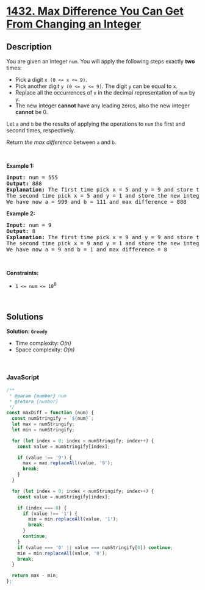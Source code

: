 # [1432. Max Difference You Can Get From Changing an Integer](https://leetcode.com/problems/max-difference-you-can-get-from-changing-an-integer)

## Description

<div class="_1l1MA" data-track-load="description_content"><p>You are given an integer <code>num</code>. You will apply the following steps exactly <strong>two</strong> times:</p>

<ul>
	<li>Pick a digit <code>x (0 &lt;= x &lt;= 9)</code>.</li>
	<li>Pick another digit <code>y (0 &lt;= y &lt;= 9)</code>. The digit <code>y</code> can be equal to <code>x</code>.</li>
	<li>Replace all the occurrences of <code>x</code> in the decimal representation of <code>num</code> by <code>y</code>.</li>
	<li>The new integer <strong>cannot</strong> have any leading zeros, also the new integer <strong>cannot</strong> be 0.</li>
</ul>

<p>Let <code>a</code> and <code>b</code> be the results of applying the operations to <code>num</code> the first and second times, respectively.</p>

<p>Return <em>the max difference</em> between <code>a</code> and <code>b</code>.</p>

<p>&nbsp;</p>
<p><strong class="example">Example 1:</strong></p>

<pre><strong>Input:</strong> num = 555
<strong>Output:</strong> 888
<strong>Explanation:</strong> The first time pick x = 5 and y = 9 and store the new integer in a.
The second time pick x = 5 and y = 1 and store the new integer in b.
We have now a = 999 and b = 111 and max difference = 888
</pre>

<p><strong class="example">Example 2:</strong></p>

<pre><strong>Input:</strong> num = 9
<strong>Output:</strong> 8
<strong>Explanation:</strong> The first time pick x = 9 and y = 9 and store the new integer in a.
The second time pick x = 9 and y = 1 and store the new integer in b.
We have now a = 9 and b = 1 and max difference = 8
</pre>

<p>&nbsp;</p>
<p><strong>Constraints:</strong></p>

<ul>
	<li><code>1 &lt;= num &lt;= 10</code><sup>8</sup></li>
</ul>
</div>

<p>&nbsp;</p>

## Solutions

**Solution: `Greedy`**

- Time complexity: <em>O(n)</em>
- Space complexity: <em>O(n)</em>

<p>&nbsp;</p>

### **JavaScript**

```js
/**
 * @param {number} num
 * @return {number}
 */
const maxDiff = function (num) {
  const numStringify = `${num}`;
  let max = numStringify;
  let min = numStringify;

  for (let index = 0; index < numStringify; index++) {
    const value = numStringify[index];

    if (value !== '9') {
      max = max.replaceAll(value, '9');
      break;
    }
  }

  for (let index = 0; index < numStringify; index++) {
    const value = numStringify[index];

    if (index === 0) {
      if (value !== '1') {
        min = min.replaceAll(value, '1');
        break;
      }
      continue;
    }
    if (value === '0' || value === numStringify[0]) continue;
    min = min.replaceAll(value, '0');
    break;
  }

  return max - min;
};
```
